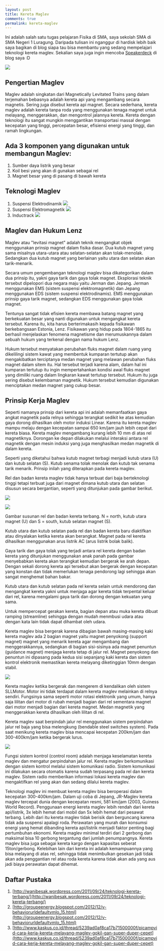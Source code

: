 ```yaml
---
layout: post
title: Kereta Maglev
comments: true
permalink: kereta-maglev
---
```


<script async class="speakerdeck-embed" data-id="6a2a94d033b80132573f121bd1ded631" data-ratio="1.33333333333333" src="//speakerdeck.com/assets/embed.js"></script>

Ini adalah salah satu tugas pelajaran Fisika di SMA, saya sekolah SMA di SMA Negeri 1 Luragung. Daripada tulisan ini nganggur di hardisk lebih baik saya bagikan di blog siapa tau bisa membantu yang sedang mempelajari teknologi kereta maglev. Sekalian saya juga ingin mencoba [Speakerdeck](http://speakerdeck.com "Speakerdeck") di blog saya :D

![](/assets/maglev1.jpg)

## Pengertian Maglev
Maglev adalah singkatan dari Magnetically Levitated Trains yang dalam terjemahan bebasnya adalah kereta api yang mengambang secara magnetis. Sering juga disebut kereta api magnet. Secara sederhana, kereta maglev adalah kereta tanpa roda yang menggunakan tenaga magnet untuk melayang, menggerakkan, dan mengontrol jalannya kereta. Kereta dengan teknologi itu sangat mungkin menggantikan transportasi massal dengan kecepatan yang tinggi, percepatan besar, efisiensi energi yang tinggi, dan ramah lingkungan.


## Ada 3 komponen yang digunakan untuk membangun Maglev:
1. Sumber daya listrik yang besar 
2. Koil besi yang akan di gunakan sebagai rel
3. Magnet besar yang di pasang di bawah kereta


## Teknologi Maglev
1. Suspensi Elektrodinamik
![](/assets/maglev2.jpg)
2. Suspensi Elektromagnetik
![](/assets/maglev3.jpg)
3. Inductrack
![](/assets/maglev4.jpg)

## Maglev dan Hukum Lenz
Maglev atau "levitasi magnet" adalah teknik mengangkat objek menggunakan prinsip magnet dalam fisika dasar. Dua kutub magnet yang sama misalnya utara-utara atau selatan-selatan akan tolak-menolak. Sedangkan dua kutub magnet yang berlainan yaitu utara dan selatan akan tarik-menarik.

Secara umum pengembangan teknologi maglev bisa dikategorikan dalam dua prinsip itu, yakni gaya tarik dan gaya tolak magnet. Eksplorasi teknik tersebut dipelopori dua negara maju yaitu Jerman dan Jepang. Jerman menggunakan EMS (sistem suspensi elektromagnetik) dan Jepang menggunakan EDS (sistem suspensi elektrodinamis). EMS menggunakan prinsip gaya tarik magnet, sedangkan EDS menggunakan gaya tolak magnet.

Tentunya sangat tidak efisien kereta membawa batang magnet yang berkekuatan besar yang nanti digunakan untuk mengangkat kereta tersebut. Karena itu, kita harus berterimakasih kepada fisikawan berkebangsaan Estonia, Lenz. Fisikawan yang hidup pada 1804-1865 itu berhasil menjelaskan fenomena magnetisme dan merumuskannya dalam sebuah hukum yang terkenal dengan nama hukum Lenz.

Hukum tersebut menyatakan perubahan fluks magnet dalam ruang yang dikelilingi sistem kawat yang membentuk kumparan tertutup akan mengakibatkan terciptanya medan magnet yang melawan perubahan fluks magnet dalam sitem itu. Hal tersebut terjadi karena alam, dalam hal ini kumparan tertutup itu ingin mempertahankan kondisi awal fluks magnet yang dimiliki ruang dalam lingkaran kawat tertutup tersebut. Hukum itu juga sering disebut kelembaman magnetik. Hukum tersebut kemudian digunakan menciptakan medan magnet yang cukup besar.


## Prinsip Kerja Maglev
Seperti namanya prinsip dari kereta api ini adalah memanfaatkan gaya angkat magnetik pada relnya sehingga terangkat sedikit ke atas kemudian gaya dorong dihasilkan oleh motor induksi Linear. Karena itu kereta maglev mampu melaju dengan kecepatan sampai 650 km/jam jauh lebih cepat dari kereta biasa. Kereta maglev mengambang kurang lebih 10 mm di atas rel magnetiknya. Dorongan ke depan dilakukan melalui interaksi antara rel magnetik dengan mesin induksi yang juga menghasilkan medan magnetik di dalam kereta.

Seperti yang diketahui bahwa kutub magnet terbagi menjadi kutub utara (U) dan kutub selatan (S). Kutub senama tolak menolak dan kutub tak senama tarik menarik. Prinsip inilah yang diterapkan pada kereta maglev.

Rel dan badan kereta maglev tidak hanya terbuat dari baja berteknologi tinggi tetapi terbuat juga dari magnet dimana kutub utara dan selatan disusun secara bergantian, seperti yang ditunjukan pada gambar berikut.

![](/assets/maglev5.png)

![](/assets/maglev6.png)

Gambar susunan rel dan badan kereta terbang. N = north, kutub utara magnet (U) dan S = south, kutub selatan magnet (S).

Kutub utara dan kutub selatan pada rel dan badan kereta baru diaktifkan atau dinyalakan ketika kereta akan berangkat. Magnet pada rel kereta dihasilkan menggunakan arus listrik AC (arus listrik bolak balik).

Gaya tarik dan gaya tolak yang terjadi antara rel kereta dengan badan kereta yang ditunjukan menggunakan anak panah pada gambar menyebabkan kereta akan terangkat kemudian bergerak ke arah depan. Dengan sekali dorong kereta api tersebut akan bergerak dengan kecepatan yang konstan dan tidak memerlukan tenaga pendorong lagi sehingga akan sangat menghemat bahan bakar.

Kutub utara dan kutub selatan pada rel kereta selain untuk mendorong dan 
mengangkat kereta yakni untuk menjaga agar kereta tidak terpental keluar dari rel, karena mengalami gaya tarik dan dorong dengan kekuatan yang sama.

Untuk mempercepat gerakan kereta, bagian depan atau muka kereta dibuat ramping (streamline) sehingga dengan mudah menmbusi udara atau dengan kata lain tidak dapat dihambat oleh udara.

Kereta maglev bisa bergerak karena dibagian bawah masing-masing kaki kereta maglev ada 2 bagian magnet yaitu magnet penyokong (support magnet) magnet yang menarik kereta agar mengambang dan menggerakkannya, sedangkan di bagian sisi-sisinya ada magnet penuntun (guidance magnet) menjaga kereta tetap di jalur rel. Magnet penyokong dan penuntun ini dipasang pada kedua sisi sepanjang kaki kereta dan sistem kontrol elektronik memastikan kereta melayang diketinggian 10mm dengan stabil.

![](/assets/maglev7.png)

Kereta maglev ketika bergerak dan mengerem di kendalikan oleh sistem SLLMotor. Motor ini tidak terdapat dalam kereta maglev melainkan di relnya sendiri. Fungsinya sama seperti motor rotasi elektronik yang umum, hanya saja lilitan dari motor di rubah menjadi bagian dari rel sementara magnet dari motor menjadi bagian dari kereta magnet. Medan magnetik yang menggerakkan kereta dihasilkan oleh lilitan di rel.

Kereta maglev saat berpindah jalur rel menggunakan sistem perpindahan jalur rel baja yang bisa melengkung (bendable steel switches system). Pada saat menikung kereta maglev bisa mencapai kecepatan 200km/jam dan 300-400km/jam ketika bergerak lurus.

![](/assets/maglev8.jpg)

Fungsi sistem kontrol (control room) adalah menjaga keselamatan kereta maglev dan mengatur perpindahan jalur rel. Kereta maglev berkomunikasi dengan sistem kontrol melalui sistem komunikasi radio. Sistem komunikasi ini dilakukan secara otomatis karena sudah terpasang pada rel dan kereta maglev. Sistem radio memberikan informasi lokasi kereta maglev dan mengaktifkan rel yang akan dan sedang dilalui kereta maglev.

Teknologi maglev ini membuat kereta maglev bisa beroperasi dalam kecepatan 300-400km/jam. Dalam uji coba di Jepang, JR-Maglev kereta maglev tercepat dunia dengan kecepatan resmi, 581 km/jam (2003, Guiness World Record). Penggunaan energi kereta maglev lebih rendah dari kereta api/listrik, 3x lebih hemat dari mobil dan 5x lebih hemat dari pesawat terbang. Lebih dari itu kereta maglev tidak berisik dan berguncang karena tidak ada suspensi apalagi roda. Perawatan yang murah dan konsumsi energi yang hemat dibanding kereta api/listrik menjadi faktor penting bagi pertumbuhan ekonomi. Kereta maglev minimal terdiri dari 2 gerbong dan maksimal bisa 10 gerbong tergantung dari jumlah penumpangnya. Kereta maglev bisa juga sebagai kereta kargo dengan kapasitas seberat 15ton/gerbong. Kelebihan lain dari kereta ini adalah kemampuannya yang bisa melayang di atas rel, sehingga tidak menimbulkan gesekan jadi tidak akan ada penggantian rel atau roda kereta karena tidak akan ada yang aus jadi biaya perawatan dapat dihemat.

## Daftar Pustaka
1. [http://wanibesak.wordpress.com/2011/09/24/teknologi-kereta-terbang/](http://wanibesak.wordpress.com/2011/09/24/teknologi-kereta-terbang/)
2. [http://groupeenergy.blogspot.com/2012/12/v-behaviorurldefaultvmlo_15.html](http://groupeenergy.blogspot.com/2012/12/v-behaviorurldefaultvmlo_15.html)
3. [http://www.kaskus.co.id/thread/5239ad0af8ca17b71500000f/picampvid-cara-kerja-kereta-melayang-maglev-gokil-gan-super-duper-cepet](http://www.kaskus.co.id/thread/5239ad0af8ca17b71500000f/picampvid-cara-kerja-kereta-melayang-maglev-gokil-gan-super-duper-cepet)